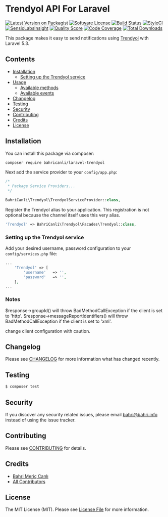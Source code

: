 # Trendyol API For Laravel

[![Latest Version on Packagist](https://img.shields.io/packagist/v/bahricanli/trendyol.svg?style=flat-square)](https://packagist.org/packages/bahricanli/trendyol)
[![Software License](https://img.shields.io/badge/license-MIT-brightgreen.svg?style=flat-square)](LICENSE.md)
[![Build Status](https://img.shields.io/travis/bahricanli/trendyol/master.svg?style=flat-square)](https://travis-ci.org/bahricanli/trendyol)
[![StyleCI](https://styleci.io/repos/74304440/shield?branch=master)](https://styleci.io/repos/74304440)
[![SensioLabsInsight](https://img.shields.io/sensiolabs/i/ce5f111f-1be4-4848-a87d-7b2570d153d4.svg?style=flat-square)](https://insight.sensiolabs.com/projects/ce5f111f-1be4-4848-a87d-7b2570d153d4)
[![Quality Score](https://img.shields.io/scrutinizer/g/bahricanli/trendyol.svg?style=flat-square)](https://scrutinizer-ci.com/g/bahricanli/trendyol)
[![Code Coverage](https://img.shields.io/scrutinizer/coverage/g/bahricanli/trendyol/master.svg?style=flat-square)](https://scrutinizer-ci.com/g/bahricanli/trendyol/?branch=master)
[![Total Downloads](https://img.shields.io/packagist/dt/bahricanli/trendyol.svg?style=flat-square)](https://packagist.org/packages/bahricanli/trendyol)

This package makes it easy to send notifications using [Trendyol](http://www.trendyol.com) with Laravel 5.3.

## Contents

- [Installation](#installation)
    - [Setting up the Trendyol service](#setting-up-the-trendyol-service)
- [Usage](#usage)
    - [Available methods](#available-methods)
    - [Available events](#available-events)
- [Changelog](#changelog)
- [Testing](#testing)
- [Security](#security)
- [Contributing](#contributing)
- [Credits](#credits)
- [License](#license)


## Installation

You can install this package via composer:

``` bash
composer require bahricanli/laravel-trendyol
```

Next add the service provider to your `config/app.php`:

```php
/*
 * Package Service Providers...
 */

BahriCanli\Trendyol\TrendyolServiceProvider::class,
```

Register the Trendyol alias to your application.
This registration is not optional because the channel itself uses this very alias.

```php
'Trendyol' => BahriCanli\Trendyol\Facades\Trendyol::class,
```

### Setting up the Trendyol service

Add your desired username, password
configuration to your `config/services.php` file:
                                                                     
```php
...
    'Trendyol' => [        
        'username'   => '',
        'password'   => '',        
    ],
...
```


### Notes

$response->groupId() will throw BadMethodCallException if the client is set to 'http'. 
$response->messageReportIdentifiers() will throw BadMethodCallException if the client is set to 'xml'.

change client configuration with caution.

## Changelog

Please see [CHANGELOG](CHANGELOG.md) for more information what has changed recently.

## Testing

``` bash
$ composer test
```

## Security

If you discover any security related issues, please email bahri@bahri.info instead of using the issue tracker.

## Contributing

Please see [CONTRIBUTING](CONTRIBUTING.md) for details.

## Credits

- [Bahri Meriç Canlı](https://www.bahri.info)
- [All Contributors](../../contributors)

## License

The MIT License (MIT). Please see [License File](LICENSE.md) for more information.